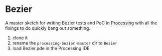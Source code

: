 # Bezier

A master sketch for writing Bezier tests and PoC in [Processing](https://processing.org) with all the fixings to do quickly bang out something.

1. clone it
2. rename the `processing-bezier-master` dir to `Bezier`
3. load Bezier.pde in the Processing IDE

